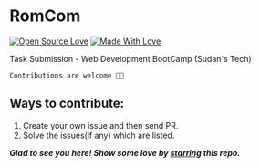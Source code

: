 # RomCom
[![Open Source Love](https://badges.frapsoft.com/os/v2/open-source.svg?v=103)](https://github.com/snehaM2210)
[![Made With Love](https://img.shields.io/badge/Made%20With-Love-yellow.svg)](https://github.com/snehaM2210)


Task Submission - Web Development BootCamp (Sudan's Tech)

`Contributions are welcome 🎉🎉`

## Ways to contribute:
1. Create your own issue and then send PR. 
2. Solve the issues(if any) which are listed.

***Glad to see you here! Show some love by [starring](https://github.com/snehaM2210/RomCom) this repo.***
